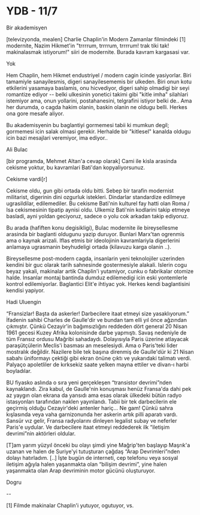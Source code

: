 # YDB - 11/7

Bir akademisyen

[televizyonda, mealen] Charlie Chaplin'in Modern Zamanlar filmindeki [1] modernite, Nazim Hikmet'in "trrrrum, trrrrum, trrrrum! trak tiki tak! makinalasmak istiyorum!" siiri de modernite. Burada kavram kargasasi var.

Yok

Hem Chaplin, hem Hikmet endustriyel / modern cagin icinde yasiyorlar. Biri tamamiyle sanayilesmis, digeri sanayilesememis bir ulkeden. Biri onun kotu etkilerini yasamaya baslamis, onu hicvediyor, digeri sahip olmadigi bir seyi romantize ediyor -- belki ulkesinin yonetici takimi gibi "kitle imha" silahlari istemiyor ama, onun yollarini, postahanesini, telgrafini istiyor belki de.. Ama her durumda, o cagda hakim olanin, baskin olanin ne oldugu belli. Herkes ona gore mesafe aliyor.

Bu akademisyenin bu baglantiyi gormemesi tabii ki mumkun degil; gormemesi icin salak olmasi gerekir. Herhalde bir "kitlesel" kanalda oldugu icin bazi mesajlari veremiyor, ima ediyor..

Ali Bulac

[bir programda, Mehmet Altan'a cevap olarak] Cami ile kisla arasinda cekisme yoktur, bu kavramlari Bati'dan kopyaliyorsunuz.

Cekisme vardi[r]

Cekisme oldu, gun gibi ortada oldu bitti. Sebep bir tarafin modernist militarist, digerinin dini ozgurluk istekleri. Dindarlar standardize edilmeye ugrasildilar, edilemediler. Bu cekisme Bati'nin kulturel fay hatti olan Roma / Isa cekismesinin tipatip aynisi oldu. Ulkemiz Bati'nin kodlarini takip etmeye basladi, ayni yoldan geciyoruz, sadece o yolu cok arkadan takip ediyoruz.

Bu arada (hafiften konu degisikligi), Bulac modernite ile bireysellesme arasinda bir baglanti oldugunu yazip duruyor. Bunlari Marx'tan ogrenmis ama o kaynak arizali. Iflas etmis bir ideolojinin kavramlariyla digerlerini anlamaya ugrasmanin beyhudeligi ortada (kilavuzu karga olanin ..).

Bireysellesme post-modern cagda, insanlarin yeni teknolojiler uzerinden kendini bir guc olarak tarih sahnesinde gostermesiyle alakali. Islerin cogu beyaz yakali, makinalar artik Chaplin'i yutamiyor, cunku o fabrikalar otomize halde. Insanlar montaj bantinda dumduz edilemedigi icin eski yontemlerle kontrol edilemiyorlar. Baglantici Elit'e ihtiyac yok. Herkes kendi baglantisini kendisi yapiyor.

Hadi Uluengin

“Fransizlar! Başta da askerler! Darbecilere itaat etmeyi size yasaklıyorum.” İfadenin sahibi Charles de Gaulle'dir ve bundan tam elli yıl önce ağzından çıkmıştır. Çünkü Cezayir'in bağımsızlığını reddeden dört general 20 Nisan 1961 gecesi Kuzey Afrika kolonisinde darbe yapmıştı. Savaş nedeniyle de tüm Fransız ordusu Mağribi sahadaydı. Dolayısıyla Paris üzerine atlayacak paraşütçülerin Meclis'i basması an meselesiydi. Ama o Paris'teki lider mostralık değildir. Nazilere bile tek başına direnmiş de Gaulle'dür ki 21 Nisan sabahı üniformayı çektiği gibi ekran önüne çıktı ve yukarıdaki talimatı verdi. Palyaço apoletliler de kırksekiz saate yelken mayna ettiler ve divan-ı harbi boyladılar.

BU fiyasko aslında o sıra yeni gerçekleşen “transistor devrimi”nden kaynaklandı. Zira kabul, de Gaulle'nin konuşması henüz Fransa'da dahi pek az yaygın olan ekrana da yansıdı ama esas olarak ülkedeki bütün radyo istasyonları tarafından naklen yayınlandı. Tabii bir tek darbecilerin ele geçirmiş olduğu Cezayir'deki antenler hariç… Ne gam! Çünkü sahra kışlasında veya vaha garnizonunda her askerin artık pilli aparatı vardı. Sansür vız gelir, Fransa radyolarını dinleyen legalist subay ve neferler Paris'e uydular. Ve darbecilere itaat etmeyi reddederek ilk “iletişim devrimi”nin aktörleri oldular.

[T]am yarım yüzyıl önceki bu olayı şimdi yine Mağrip'ten başlayıp Maşrık'a uzanan ve halen de Suriye'yi tutuşturan çağdaş “Arap Devrimleri”nden dolayı hatırladım. [..] İşte bugün de interneti, cep telefonu veya sosyal iletişim ağıyla halen yaşanmakta olan “bilişim devrimi”, yine halen yaşanmakta olan Arap devriminin motor gücünü oluşturuyor.

Dogru

--

[1] Filmde makinalar Chaplin'i yutuyor, ogutuyor, vs.

